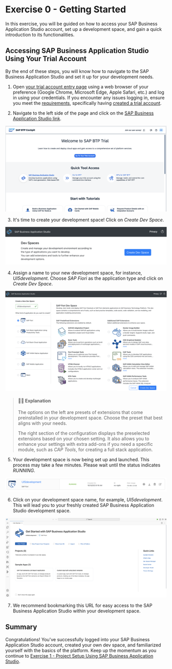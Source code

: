 # Exercise 0 - Getting Started

In this exercise, you will be guided on how to access your SAP Business Application Studio account, set up a development space, and gain a quick introduction to its functionalities.

## Accessing SAP Business Application Studio Using Your Trial Account

By the end of these steps, you will know how to navigate to the SAP Business Application Studio and set it up for your development needs.

1. Open [your trial account entry page](https://cockpit.hanatrial.ondemand.com/trial/#/home/trial) using a web browser of your preference (Google Chrome, Microsoft Edge, Apple Safari, etc.) and log in using your credentials. If you encounter any issues logging in, ensure you meet the [requirements](../../../README.md#requirements), specifically having [created a trial account](https://developers.sap.com/tutorials/hcp-create-trial-account.html).

2. Navigate to the left side of the page and click on the [SAP Business Application Studio link](https://triallink.eu10.trial.applicationstudio.cloud.sap/).

![](images/00_01_0000.png)

3. It's time to create your development space! Click on *Create Dev Space*.

![](images/00_01_0010.png)

4. Assign a name to your new development space, for instance, *UI5development*. Choose *SAP Fiori* as the application type and click on *Create Dev Space*.<br>


![](images/00_01_0020.png)
>#### 🧑‍🎓 Explanation
> The options on the left are presets of extensions that come preinstalled in your development space. Choose the preset that best aligns with your needs.<br>
>
> The right section of the configuration displays the preselected extensions based on your chosen setting. It also allows you to enhance your settings with extra add-ons if you need a specific module, such as *CAP Tools*, for creating a full stack application.

5. Your development space is now being set up and launched. This process may take a few minutes. Please wait until the status indicates *RUNNING*.

![](images/00_01_0030.png)

6. Click on your development space name, for example, *UI5development*. This will lead you to your freshly created SAP Business Application Studio development space.

![](images/00_01_0040.png)

7. We recommend bookmarking this URL for easy access to the SAP Business Application Studio within your development space.

## Summary

Congratulations! You've successfully logged into your SAP Business Application Studio account, created your own dev space, and familiarized yourself with the basics of the platform. Keep up the momentum as you continue to [Exercise 1 - Project Setup Using SAP Business Application Studio](../ex1/README.md).
